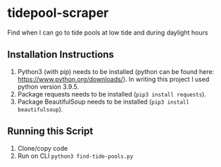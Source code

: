 # tidepool-scraper
Find when I can go to tide pools at low tide and during daylight hours

## Installation Instructions
1. Python3 (with pip) needs to be installed (python can be found here: https://www.python.org/downloads/). In writing this project I used python version 3.9.5.
2. Package requests needs to be installed (`pip3 install requests`).
3. Package BeautifulSoup needs to be installed (`pip3 install beautifulsoup`).

## Running this Script
1. Clone/copy code
2. Run on CLI `python3 find-tide-pools.py`
